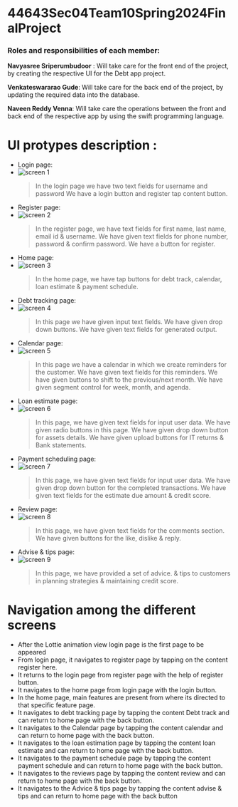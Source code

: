 # 44643Sec04Team10Spring2024FinalProject
### Roles and responsibilities of each member:
**Navyasree Sriperumbudoor** : Will take care for the front end of the project, by creating the respective UI for the Debt app project.

**Venkateswararao Gude**: Will take care for the back end of the project, by updating the required data into the database.

**Naveen Reddy Venna**: Will take care the operations between the front and back end of the respective app by using the swift programming language.

# **UI protypes description :**

* Login page:
* ![screen 1](https://github.com/naveenvenna70/44643Sec04Team10Spring2024FinalProject/blob/main/pic2%20(1).jpeg?raw=true)
	> In the login page we have two text fields for username and password
	> We have a login button and register tap content button.
* Register page:
* ![screen 2](https://github.com/naveenvenna70/44643Sec04Team10Spring2024FinalProject/blob/main/pic3%20(1).jpeg?raw=true)
	> In the register page, we have text fields for first name, last name, email id & username.
	> We have given text fields for phone number, password & confirm password.
	> We have a button for register.
* Home page:
* ![screen 3](https://github.com/naveenvenna70/44643Sec04Team10Spring2024FinalProject/blob/main/pic4%20(1).jpeg?raw=true)
	> In the home page, we have tap buttons for debt track, calendar, loan estimate & payment schedule.
* Debt tracking page:
* ![screen 4](https://github.com/naveenvenna70/44643Sec04Team10Spring2024FinalProject/blob/main/pic5%20(1).jpeg?raw=true)
	> In this page we have given input text fields.
	> We have given drop down buttons.
	> We have given text fields for generated output.
* Calendar page:
* ![screen 5](https://github.com/naveenvenna70/44643Sec04Team10Spring2024FinalProject/blob/main/pic6%20(1).jpeg?raw=true)
	> In this page we have a calendar in which we create reminders for the customer.
	> We have given text fields for this reminders.
	> We have given buttons to shift to the previous/next month.
	> We have given segment control for week, month, and agenda.
* Loan estimate page:
* ![screen 6](https://github.com/naveenvenna70/44643Sec04Team10Spring2024FinalProject/blob/main/pic7%20(1).jpeg?raw=true)
	> In this page, we have given text fields for input user data.
	> We have given radio buttons in this page.
	> We have given drop down button for assets details.
	> We have given upload buttons for IT returns & Bank statements.
* Payment scheduling page:
* ![screen 7](https://github.com/naveenvenna70/44643Sec04Team10Spring2024FinalProject/blob/main/pic8%20(1).jpeg?raw=true)
	> In this page, we have given text fields for input user data.
	> We have given drop down button for the completed transactions.
	> We have given text fields for the estimate due amount & credit score.
* Review page:
* ![screen 8](https://github.com/naveenvenna70/44643Sec04Team10Spring2024FinalProject/blob/main/pic9%20(1).jpeg?raw=true)
	> In this page, we have given text fields for the comments section.
	We have given buttons for the like, dislike & reply.
* Advise & tips page:
* ![screen 9](https://github.com/naveenvenna70/44643Sec04Team10Spring2024FinalProject/blob/main/pic10%20(1).jpeg?raw=true)
	> In this page, we have provided a set of advice. & tips to customers in planning strategies & maintaining credit score.


# **Navigation among the different screens**

* After the Lottie animation view login page is the first page to be appeared
* From login page, it navigates to register page by tapping on the content register here.
* It returns to the login page from register page with the help of register button.
* It navigates to the home page from login page with the login button.
* In the home page, main features are present from where its directed to that specific feature page.
* It navigates to debt tracking page by tapping the content Debt track and can return to home page with the back button.
* It navigates to the Calendar page by tapping the content calendar and can return to home page with the back button.
* It navigates to the loan estimation page by tapping the content loan estimate and can return to home page with the back button.
* It navigates to the payment schedule page by tapping the content payment schedule and can return to home page with the back button.
* It navigates to the reviews page by tapping the content review and can return to home page with the back button.
* It navigates to the Advice & tips page by tapping the content advise & tips and can return to home page with the back button

  
